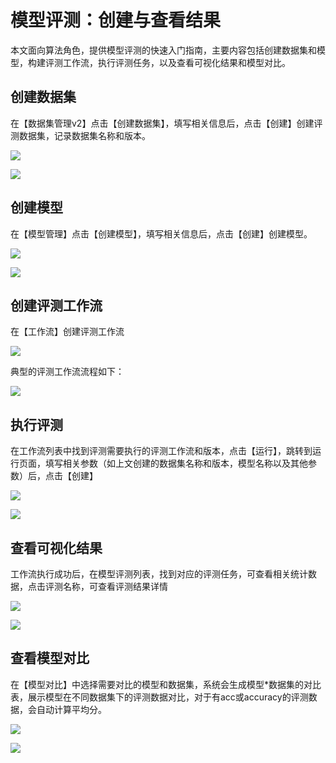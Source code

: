 # 模型评测：创建与查看结果
本文面向算法角色，提供模型评测的快速入门指南，主要内容包括创建数据集和模型，构建评测工作流，执行评测任务，以及查看可视化结果和模型对比。
## 创建数据集

在【数据集管理v2】点击【创建数据集】，填写相关信息后，点击【创建】创建评测数据集，记录数据集名称和版本。

![](images/快速入门-创建模型评测任务/image.png)



![](images/快速入门-创建模型评测任务/image-1.png)

## 创建模型

在【模型管理】点击【创建模型】，填写相关信息后，点击【创建】创建模型。

![](images/快速入门-创建模型评测任务/image-2.png)

![](images/快速入门-创建模型评测任务/image-3.png)

## 创建评测工作流

在【工作流】创建评测工作流

![](images/快速入门-创建模型评测任务/image-4.png)

典型的评测工作流流程如下：

![](images/快速入门-创建模型评测任务/image-5.png)

## 执行评测

在工作流列表中找到评测需要执行的评测工作流和版本，点击【运行】，跳转到运行页面，填写相关参数（如上文创建的数据集名称和版本，模型名称以及其他参数）后，点击【创建】

![](images/快速入门-创建模型评测任务/image-6.png)

![](images/快速入门-创建模型评测任务/image-7.png)

## 查看可视化结果

工作流执行成功后，在模型评测列表，找到对应的评测任务，可查看相关统计数据，点击评测名称，可查看评测结果详情

![](images/快速入门-创建模型评测任务/image-8.png)

![](images/快速入门-创建模型评测任务/image-9.png)

## 查看模型对比

在【模型对比】中选择需要对比的模型和数据集，系统会生成模型\*数据集的对比表，展示模型在不同数据集下的评测数据对比，对于有acc或accuracy的评测数据，会自动计算平均分。

![](images/快速入门-创建模型评测任务/image-10.png)

![](images/快速入门-创建模型评测任务/image-11.png)


